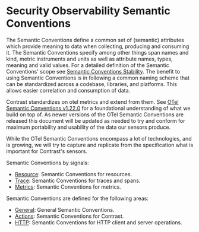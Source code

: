 # Security Observability Semantic Conventions

The Semantic Conventions define a common set of (semantic) attributes which
provide meaning to data when collecting, producing and consuming it.
The Semantic Conventions specify among other things span names and kind, metric
instruments and units as well as attribute names, types, meaning and valid
values. For a detailed definition of the Semantic Conventions' scope see
[Semantic Conventions Stability](https://opentelemetry.io/docs/specs/otel/versioning-and-stability/#semantic-conventions-stability).
The benefit to using Semantic Conventions is in following a common naming
scheme that can be standardized across a codebase, libraries, and platforms.
This allows easier correlation and consumption of data.

Contrast standardizes on otel metrics and extend from them. See
[OTel Semantic Conventions v1.22.0](https://github.com/open-telemetry/semantic-conventions/tree/v1.22.0/docs)
for a foundational understanding of what we build on top of. As newer versions of the OTel Semantic Conventions are released
this document will be updated as needed to try and conform for maximum portability and usability of the data our sensors
produce.

While the OTel Semantic Conventions encompass a lot of technologies, and is growing, we will try to capture and replicate from
the specification what is important for Contrast's sensors.

Semantic Conventions by signals:

- [Resource](resource/README.md): Semantic Conventions for resources.
- [Trace](general/trace.md): Semantic Conventions for traces and spans.
- [Metrics](general/metrics.md): Semantic Conventions for metrics.

Semantic Conventions are defined for the following areas:

- [General](general/README.md): General Semantic Conventions.
- [Actions](contrast/README.md): Semantic Conventions for Contrast.
- [HTTP](http/README.md): Semantic Conventions for HTTP client and server operations.
